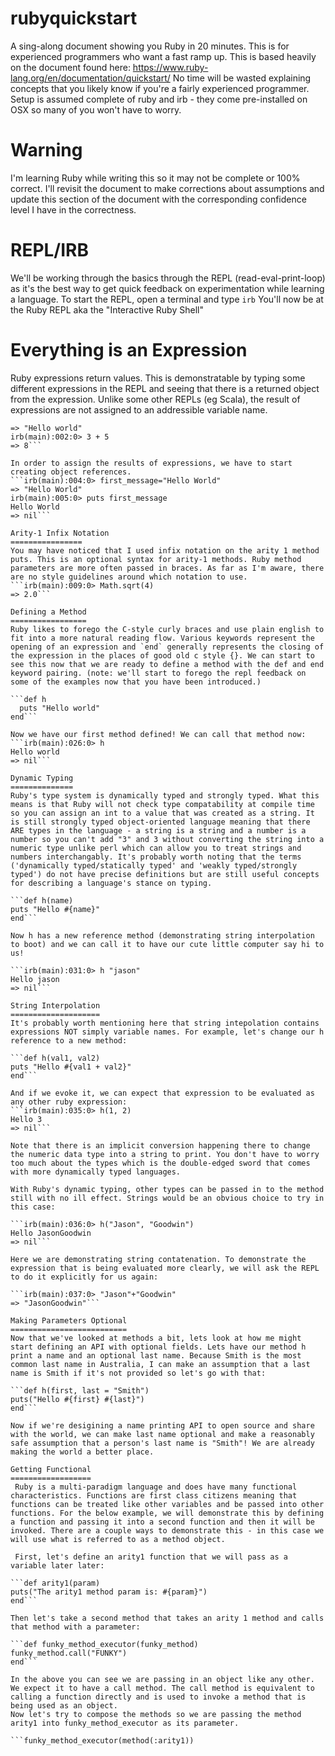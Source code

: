 rubyquickstart
==============

A sing-along document showing you Ruby in 20 minutes. This is for experienced programmers who want a fast ramp up.
This is based heavily on the document found here: https://www.ruby-lang.org/en/documentation/quickstart/
No time will be wasted explaining concepts that you likely know if you're a fairly experienced programmer.
Setup is assumed complete of ruby and irb - they come pre-installed on OSX so many of you won't have to worry.

Warning
=======
I'm learning Ruby while writing this so it may not be complete or 100% correct. I'll revisit the document to make corrections about assumptions and update this section of the document with the corresponding confidence level I have in the correctness.

REPL/IRB
========
We'll be working through the basics through the REPL (read-eval-print-loop) as it's the best way to get quick feedback on experimentation while learning a language.
To start the REPL, open a terminal and type `irb`
You'll now be at the Ruby REPL aka the "Interactive Ruby Shell"

Everything is an Expression
===========================
Ruby expressions return values. This is demonstratable by typing some different expressions in the REPL and seeing that there is a returned object from the expression. Unlike some other REPLs (eg Scala), the result of expressions are not assigned to an addressible variable name.

```irb(main):001:0> "Hello world"
=> "Hello world"
irb(main):002:0> 3 + 5
=> 8```

In order to assign the results of expressions, we have to start creating object references.
```irb(main):004:0> first_message="Hello World"
=> "Hello World"
irb(main):005:0> puts first_message
Hello World
=> nil```

Arity-1 Infix Notation
================
You may have noticed that I used infix notation on the arity 1 method puts. This is an optional syntax for arity-1 methods. Ruby method parameters are more often passed in braces. As far as I'm aware, there are no style guidelines around which notation to use.
```irb(main):009:0> Math.sqrt(4)
=> 2.0```

Defining a Method
=================
Ruby likes to forego the C-style curly braces and use plain english to fit into a more natural reading flow. Various keywords represent the opening of an expression and `end` generally represents the closing of the expression in the places of good old c style {}. We can start to see this now that we are ready to define a method with the def and end keyword pairing. (note: we'll start to forego the repl feedback on some of the examples now that you have been introduced.)

```def h
  puts "Hello world"
end```

Now we have our first method defined! We can call that method now:
```irb(main):026:0> h
Hello world
=> nil```

Dynamic Typing
==============
Ruby's type system is dynamically typed and strongly typed. What this means is that Ruby will not check type compatability at compile time so you can assign an int to a value that was created as a string. It is still strongly typed object-oriented language meaning that there ARE types in the language - a string is a string and a number is a number so you can't add "3" and 3 without converting the string into a numeric type unlike perl which can allow you to treat strings and numbers interchangably. It's probably worth noting that the terms ('dynamically typed/statically typed' and 'weakly typed/strongly typed') do not have precise definitions but are still useful concepts for describing a language's stance on typing.   

```def h(name)
puts "Hello #{name}"
end```

Now h has a new reference method (demonstrating string interpolation to boot) and we can call it to have our cute little computer say hi to us!

```irb(main):031:0> h "jason"
Hello jason
=> nil```

String Interpolation
====================
It's probably worth mentioning here that string intepolation contains expressions NOT simply variable names. For example, let's change our h reference to a new method:

```def h(val1, val2)
puts "Hello #{val1 + val2}"
end```

And if we evoke it, we can expect that expression to be evaluated as any other ruby expression:
```irb(main):035:0> h(1, 2)
Hello 3
=> nil```

Note that there is an implicit conversion happening there to change the numeric data type into a string to print. You don't have to worry too much about the types which is the double-edged sword that comes with more dynamically typed languages. 

With Ruby's dynamic typing, other types can be passed in to the method still with no ill effect. Strings would be an obvious choice to try in this case:

```irb(main):036:0> h("Jason", "Goodwin")
Hello JasonGoodwin
=> nil```

Here we are demonstrating string contatenation. To demonstrate the expression that is being evaluated more clearly, we will ask the REPL to do it explicitly for us again:

```irb(main):037:0> "Jason"+"Goodwin"
=> "JasonGoodwin"```

Making Parameters Optional
==========================
Now that we've looked at methods a bit, lets look at how me might start defining an API with optional fields. Lets have our method h print a name and an optional last name. Because Smith is the most common last name in Australia, I can make an assumption that a last name is Smith if it's not provided so let's go with that:

```def h(first, last = "Smith")
puts("Hello #{first} #{last}")
end```

Now if we're desigining a name printing API to open source and share with the world, we can make last name optional and make a reasonably safe assumption that a person's last name is "Smith"! We are already making the world a better place.

Getting Functional
==================
 Ruby is a multi-paradigm language and does have many functional characteristics. Functions are first class citizens meaning that functions can be treated like other variables and be passed into other functions. For the below example, we will demonstrate this by defining a function and passing it into a second function and then it will be invoked. There are a couple ways to demonstrate this - in this case we will use what is referred to as a method object. 
 
 First, let's define an arity1 function that we will pass as a variable later later:

```def arity1(param)
puts("The arity1 method param is: #{param}")
end```

Then let's take a second method that takes an arity 1 method and calls that method with a parameter:

```def funky_method_executor(funky_method)
funky_method.call("FUNKY") 
end```

In the above you can see we are passing in an object like any other. We expect it to have a call method. The call method is equivalent to calling a function directly and is used to invoke a method that is being used as an object.
Now let's try to compose the methods so we are passing the method arity1 into funky_method_executor as its parameter.

```funky_method_executor(method(:arity1))
```
